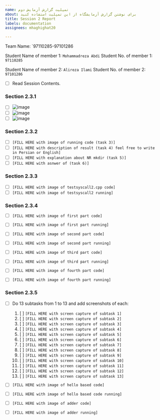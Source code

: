 ```yaml
---
name: تمپلیت گزارش آزمایش دوم
about: برای نوشتن گزارش آزمایشگاه از این تمپلیت استفاده کنید
title: Session 2 Report
labels: documentation
assignees: mhaghighat20

---
```


Team Name: `97110285-97101286

Student Name of member 1: `Mohammadreza Abdi`
Student No. of member 1: `97110285`

Student Name of member 2: `Alireza Ilami`
Student No. of member 2: `97101286`

- [ ] Read Session Contents.

### Section 2.3.1

- [ ] ![image](https://user-images.githubusercontent.com/45389577/127536598-15f741b7-6207-433e-9372-8d2453d09932.png)
- [ ] ![image](https://user-images.githubusercontent.com/45389577/127537245-d44b181c-4c68-4b1f-a7ae-e19dba275eab.png)
- [ ] ![image](https://user-images.githubusercontent.com/45389577/127537284-93257f2f-f1bb-49b7-b3a7-2ab82684aebe.png)

### Section 2.3.2
- [ ] `[FILL HERE with image of running code (task 3)]`
- [ ] `[FILL HERE with description of result (task 4) feel free to write in Persian or English]`
- [ ] `[FILL HERE with explanation about NR mkdir (task 5)]`
- [ ] `[FILL HERE with asnwer of (task 6)]`

### Section 2.3.3
- [ ] `[FILL HERE with image of testsyscall2.cpp code]`
- [ ] `[FILL HERE with image of testsyscall2 running]`

### Section 2.3.4
- [ ] `[FILL HERE with image of first part code]`
- [ ] `[FILL HERE with image of first part running]`

- [ ] `[FILL HERE with image of second part code]`
- [ ] `[FILL HERE with image of second part running]`

- [ ] `[FILL HERE with image of third part code]`
- [ ] `[FILL HERE with image of third part running]`

- [ ] `[FILL HERE with image of fourth part code]`
- [ ] `[FILL HERE with image of fourth part running]`

### Section 2.3.5

- [ ] Do 13 subtasks from 1 to 13 and add screenshots of each:
    1. [ ] `[FILL HERE with screen capture of subtask 1]`
    1. [ ] `[FILL HERE with screen capture of subtask 2]`
    1. [ ] `[FILL HERE with screen capture of subtask 3]`
    1. [ ] `[FILL HERE with screen capture of subtask 4]`
    1. [ ] `[FILL HERE with screen capture of subtask 5]`
    1. [ ] `[FILL HERE with screen capture of subtask 6]`
    1. [ ] `[FILL HERE with screen capture of subtask 7]`
    1. [ ] `[FILL HERE with screen capture of subtask 8]`
    1. [ ] `[FILL HERE with screen capture of subtask 9]`
    1. [ ] `[FILL HERE with screen capture of subtask 10]`
    1. [ ] `[FILL HERE with screen capture of subtask 11]`
    1. [ ] `[FILL HERE with screen capture of subtask 12]`
    1. [ ] `[FILL HERE with screen capture of subtask 13]`

- [ ] `[FILL HERE with image of hello based code]`
- [ ] `[FILL HERE with image of hello based code running]`

- [ ] `[FILL HERE with image of adder code]`
- [ ] `[FILL HERE with image of adder running]`
